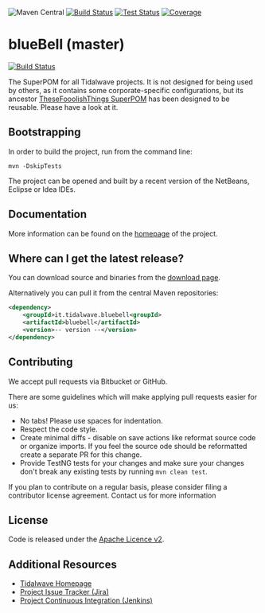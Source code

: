 ![Maven Central](https://img.shields.io/maven-central/v/it.tidalwave.bluebell/bluebell.svg)
[![Build Status](https://img.shields.io/jenkins/s/http/services.tidalwave.it/ci/job/_Build_from_Scratch.svg)](http://services.tidalwave.it/ci/view/)
[![Test Status](https://img.shields.io/jenkins/t/http/services.tidalwave.it/ci/job/.svg)](http://services.tidalwave.it/ci/view/)
[![Coverage](https://img.shields.io/jenkins/c/http/services.tidalwave.it/ci/job/.svg)](http://services.tidalwave.it/ci/view/)

blueBell (master)
================================

[![Build Status](https://drone.io/bitbucket.org/tidalwave/tidalwave-superpom-src/status.png)](https://drone.io/bitbucket.org/tidalwave/tidalwave-superpom-src/latest)

The SuperPOM for all Tidalwave projects. It is not designed for being used by others, as it contains some corporate-specific
configurations, but its ancestor [TheseFooolishThings SuperPOM](http://bitbucket.org/tidalwave/thesefoolishthings-superpom-src) has been designed to be reusable.
Please have a look at it.


Bootstrapping
-------------

In order to build the project, run from the command line:

```mvn -DskipTests```

The project can be opened and built by a recent version of the NetBeans, Eclipse or Idea IDEs.


Documentation
-------------

More information can be found on the [homepage](http://tidalwave.tidalwave.it/bluebell) of the project.


Where can I get the latest release?
-----------------------------------

You can download source and binaries from the [download page](${scm.repo.browse.url}/bluebell).

Alternatively you can pull it from the central Maven repositories:

```xml
<dependency>
    <groupId>it.tidalwave.bluebell<groupId>
    <artifactId>bluebell</artifactId>
    <version>-- version --</version>
</dependency>
```


Contributing
------------

We accept pull requests via Bitbucket or GitHub.

There are some guidelines which will make applying pull requests easier for us:

* No tabs! Please use spaces for indentation.
* Respect the code style.
* Create minimal diffs - disable on save actions like reformat source code or organize imports. If you feel the source
  ode should be reformatted create a separate PR for this change.
* Provide TestNG tests for your changes and make sure your changes don't break any existing tests by running
```mvn clean test```.

If you plan to contribute on a regular basis, please consider filing a contributor license agreement. Contact us for
 more information


License
-------

Code is released under the [Apache Licence v2](https://www.apache.org/licenses/LICENSE-2.0.txt).


Additional Resources
--------------------

* [Tidalwave Homepage](http://tidalwave.it)
* [Project Issue Tracker (Jira)](http://services.tidalwave.it/jira/browse/${tidalwave.issues})
* [Project Continuous Integration (Jenkins)](http://services.tidalwave.it/ci/view/)
